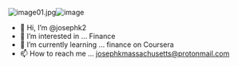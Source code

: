 <img src="blob:chrome-untrusted://media-app/c26a5b4b-2764-4bdf-b6bb-0218b5dc981b" alt="image01.jpg"/>![image](https://user-images.githubusercontent.com/65615095/131938131-8f9ea4d2-8035-4e4c-a947-c505b151c067.png)

- 👋 Hi, I’m @josephk2
- 👀 I’m interested in ... Finance
- 🌱 I’m currently learning ... finance on Coursera
- 📫 How to reach me ... josephkmassachusetts@protonmail.com

<!---
josephk2/josephk2 is a ✨ special ✨ repository because its `README.md` (this file) appears on your GitHub profile.
You can click the Preview link to take a look at your changes.
--->
